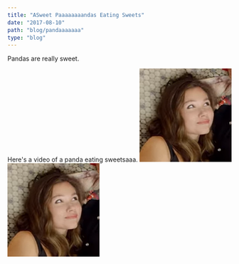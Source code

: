```yaml
---
title: "ASweet Paaaaaaaandas Eating Sweets"
date: "2017-08-10"
path: "blog/pandaaaaaaa"
type: "blog"
---
```


Pandas are really sweet.

Here's a video of a panda eating sweetsaaa.
![Nulla faucibus vestibulum eros in tempus. Vestibulum tempor imperdiet velit nec dapibus](./1.png)
<img src="./1.png"/>
